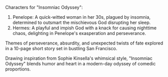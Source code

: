 Characters for "Insomniac Odyssey":

1. Penelope: A quick-witted woman in her 30s, plagued by insomnia, determined to outsmart the mischievous God disrupting her sleep.
2. Hermes: A playful and impish God with a knack for causing nighttime chaos, delighting in Penelope's exasperation and perseverance.

Themes of perseverance, absurdity, and unexpected twists of fate explored in a 10-page short story set in bustling San Francisco.

Drawing inspiration from Sophie Kinsella's whimsical style, "Insomniac Odyssey" blends humor and heart in a modern-day odyssey of comedic proportions.